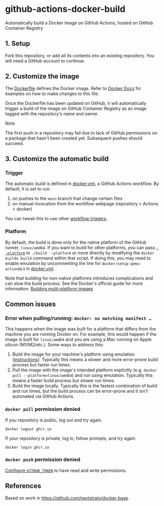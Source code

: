 # github-actions-docker-build

Automatically build a Docker image on GitHub Actions, hosted on GitHub Container Registry

## 1. Setup

Fork this repository, or add all its contents into an existing repository. You
will need a GitHub account to continue.


## 2. Customize the image

The [Dockerfile] defines the Docker image. Refer to [Docker Docs] for examples
on how to make changes to this file.

Once the Dockerfile has been updated on GitHub, it will automatically trigger a
build of the image on GitHub Container Registry as an image tagged with the
repository's name and owner.

> [!NOTE]
> The first push in a repository may fail due to lack of GitHub permissions on a
> package that hasn't been created yet. Subsequent pushes should succeed.

[Dockerfile]: ./Dockerfile
[Docker Docs]: https://docs.docker.com/build/building/packaging/

## 3. Customize the automatic build

### Trigger

The automatic build is defined in [docker.yml], a GitHub Actions workflow. By
default, it is set to run:

1. on pushes to the `main` branch that change certain files
2. on manual invocation from the workflow webpage (repository > Actions > docker)

You can tweak this to use other [workflow triggers].

[workflow triggers]: https://docs.github.com/en/actions/using-workflows/events-that-trigger-workflows

### Platform

By default, the build is done only for the native platform of the GitHub runner,
`linux/amd64`. If you want to build for other platforms, you can pass
[`--platform`] to `./build --platform` or more directly by modifying the `docker
buildx build` command within that script. If doing this, you may need to enable
emulation by uncommenting the line for `docker/setup-qemu-action@v3` in
[docker.yml].

Note that building for non-native platforms introduces complications and can
slow the build process. See the Docker's official guide for more information:
[Building multi-platform images]

[`--platform`]: https://docs.docker.com/reference/cli/docker/buildx/build/#platform
[Building multi-platform images]: https://docs.docker.com/build/building/multi-platform/#building-multi-platform-images

## Common issues

### Error when pulling/running: `docker: no matching manifest …`

This happens when the image was built for a platform that differs from the
machine you are running Docker on. For example, this would happen if the image
is built for `linux/amd64` and you are using a Mac running on Apple silicon
(M1/M2/etc.). Some ways to address this:

1. Build the image for your machine's platform using emulation ([instructions]).
   Typically this means a slower and more error-prone build process but faster
   run times.
2. Pull the image with the image's intended platform explicitly (e.g. `docker
   pull --platform=linux/amd64`) and run using emulation. Typically this means a
   faster build process but slower run times.
3. Build the image locally. Typically this is the fastest combination of build
   and run times, but the build process can be error-prone and it isn't
   automated via GitHub Actions.

[instructions]: #platform

### `docker pull` permission denied

If you repository is public, log out and try again.

    docker logout ghcr.io

If your repository is private, log in, follow prompts, and try again.

    docker login ghcr.io

### `docker push` permission denied

[Configure `GITHUB_TOKEN`](https://docs.github.com/en/repositories/managing-your-repositorys-settings-and-features/enabling-features-for-your-repository/managing-github-actions-settings-for-a-repository#configuring-the-default-github_token-permissions) to have read and write permissions.

## References

Based on work in https://github.com/nextstrain/docker-base.

<!-- global references -->

[docker.yml]: ./.github/workflows/docker.yml
